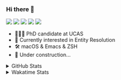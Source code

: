 ### Hi there 👋

[![](https://img.shields.io/badge/-Email-325180?logo=maildotru&logoColor=white&style=flat-square)](mailto:wang@tianshu.me)
[![](https://img.shields.io/badge/-GitHub-black?logo=GitHub&style=flat-square)](https://github.com/tshu-w)
[![](https://img.shields.io/badge/-Telegram-26a5e4?labelColor=fafafa&logo=telegram&style=flat-square)](https://t.me/tshu_w) 
[![](https://img.shields.io/badge/-Twitter-1da1f2?logo=Twitter&logoColor=white&style=flat-square)](https://twitter.com/tshu_w)
[![](https://komarev.com/ghpvc/?username=tshu-w&color=blueviolet&style=flat-square)]()



- 🧑🏻‍🎓 PhD candidate at UCAS
- 🔭 Currently interested in Entity Resolution
- 🛠 macOS & Emacs & ZSH
- 🚧 Under construction...

<details>

<summary>GitHub Stats</summary>

![Tianshu's GitHub stats](https://github-readme-stats.vercel.app/api?username=tshu-w&show_icons=true&theme=buefy&count_private=true)
  
</details>


<details>
  <summary>Wakatime Stats</summary>

  Currently, files accessed by tramp cannot be tracked by wakatime, see https://github.com/wakatime/wakatime-mode/issues/27
  <br>
  
<!--START_SECTION:waka-->
**I'm an Early 🐤** 

```text
🌞 Morning    67 commits     ██████░░░░░░░░░░░░░░░░░░░   24.19% 
🌆 Daytime    157 commits    ██████████████░░░░░░░░░░░   56.68% 
🌃 Evening    47 commits     ████░░░░░░░░░░░░░░░░░░░░░   16.97% 
🌙 Night      6 commits      ░░░░░░░░░░░░░░░░░░░░░░░░░   2.17%

```
📅 **I'm Most Productive on Monday** 

```text
Monday       53 commits     ████░░░░░░░░░░░░░░░░░░░░░   19.13% 
Tuesday      43 commits     ████░░░░░░░░░░░░░░░░░░░░░   15.52% 
Wednesday    19 commits     █░░░░░░░░░░░░░░░░░░░░░░░░   6.86% 
Thursday     17 commits     █░░░░░░░░░░░░░░░░░░░░░░░░   6.14% 
Friday       49 commits     ████░░░░░░░░░░░░░░░░░░░░░   17.69% 
Saturday     43 commits     ████░░░░░░░░░░░░░░░░░░░░░   15.52% 
Sunday       53 commits     ████░░░░░░░░░░░░░░░░░░░░░   19.13%

```


📊 **This Week I Spent My Time On** 

```text
💬 Programming Languages: 
sh                       31 hrs 58 mins      ███████████████████████░░   92.89% 
Org                      2 hrs 1 min         █░░░░░░░░░░░░░░░░░░░░░░░░   5.89% 
Python                   16 mins             ░░░░░░░░░░░░░░░░░░░░░░░░░   0.82% 
Other                    6 mins              ░░░░░░░░░░░░░░░░░░░░░░░░░   0.33% 
Emacs Lisp               1 min               ░░░░░░░░░░░░░░░░░░░░░░░░░   0.07%

🔥 Editors: 
Zsh                      31 hrs 58 mins      ███████████████████████░░   92.89% 
Emacs                    2 hrs 26 mins       █░░░░░░░░░░░░░░░░░░░░░░░░   7.11%

🐱‍💻 Projects: 
multimodalER             26 hrs 42 mins      ███████████████████░░░░░░   77.61% 
Terminal                 5 hrs 7 mins        ███░░░░░░░░░░░░░░░░░░░░░░   14.88% 
Unknown Project          2 hrs 25 mins       █░░░░░░░░░░░░░░░░░░░░░░░░   7.03% 
dotfiles                 8 mins              ░░░░░░░░░░░░░░░░░░░░░░░░░   0.4% 
emacs                    1 min               ░░░░░░░░░░░░░░░░░░░░░░░░░   0.07%

💻 Operating System: 
Linux                    29 hrs 59 mins      █████████████████████░░░░   87.17% 
Mac                      4 hrs 24 mins       ███░░░░░░░░░░░░░░░░░░░░░░   12.83%

```

**I Mostly Code in Python** 

```text
Python                   7 repos             █████████░░░░░░░░░░░░░░░░   36.84% 
HTML                     2 repos             ██░░░░░░░░░░░░░░░░░░░░░░░   10.53% 
Emacs Lisp               2 repos             ██░░░░░░░░░░░░░░░░░░░░░░░   10.53% 
JavaScript               2 repos             ██░░░░░░░░░░░░░░░░░░░░░░░   10.53% 
TeX                      2 repos             ██░░░░░░░░░░░░░░░░░░░░░░░   10.53%

```



 Last Updated on 09/01/2022
<!--END_SECTION:waka-->
</details>
